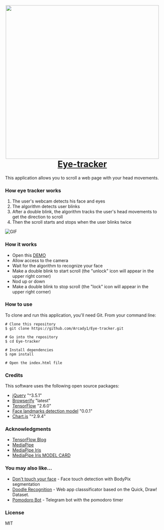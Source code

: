 <h1 align="center">
  <a href="https://scrolling-web-page-with-your-eyes.glitch.me/">
    <img src="https://github.com/Arcady1/Eye-tracker/blob/main/web/github/eye-tracker-logo.jpg" alt="" width="500px"></img>
  </a>
  <br>
  <a href="https://scrolling-web-page-with-your-eyes.glitch.me/">Eye-tracker</a>
  <br>
</h1>

This application allows you to scroll a web page with your head movements.

### How eye tracker works
1) The user's webcam detects his face and eyes 
2) The algorithm detects user blinks
3) After a double blink, the algorithm tracks the user's head movements to get the direction to scroll
4) Then the scroll starts and stops when the user blinks twice

![GIF][0]

### How it works
* Open this [DEMO][1]
* Allow access to the camera
* Wait for the algorithm to recognize your face 
* Make a double blink to start scroll (the "unlock" icon will appear in the upper right corner)
* Nod up or down
* Make a double blink to stop scroll (the "lock" icon will appear in the upper right corner)

### How to use

To clone and run this application, you'll need Git. From your command line:

```
# Clone this repository
$ git clone https://github.com/Arcady1/Eye-tracker.git

# Go into the repository
$ cd Eye-tracker

# Install dependencies
$ npm install

# Open the index.html file
```

### Credits
This software uses the following open source packages:

* [jQuery][2] "^3.5.1"
* [Browserify][3] "latest"
* [TensorFlow][4] "2.6.0"
* [Face landmarks detection model][4.2] "0.0.1"
* [Chart.js][4.3] "^2.9.4"

### Acknowledgments
* [TensorFlow Blog][5]
* [MediaPipe][4.1]
* [MediaPipe Iris][5.2]
* [MediaPipe Iris MODEL CARD][5.3]

### You may also like...
* [Don't touch your face][6] - Face touch detection with BodyPix segmentation
* [Doodle Recognition][7] - Web app classsificator based on the Quick, Draw! Dataset.
* [Pomodoro Bot][8] - Telegram bot with the pomodoro timer

### License
MIT

[0]: https://github.com/Arcady1/Scrolling-web-page-with-your-eyes/blob/main/web/github/eye-control-gif.gif

[1]: https://scrolling-web-page-with-your-eyes.glitch.me/
[2]: https://github.com/jquery/jquery
[3]: https://github.com/browserify/browserify
[4]: https://github.com/tensorflow/tfjs
[4.1]: https://github.com/google/mediapipe
[4.2]: https://blog.tensorflow.org/2020/11/iris-landmark-tracking-in-browser-with-MediaPipe-and-TensorFlowJS.html
[4.3]: https://github.com/chartjs/Chart.js

[5]: https://blog.tensorflow.org/search?label=TensorFlow.js&max-results=20
[5.2]: https://google.github.io/mediapipe/solutions/iris
[5.3]: https://drive.google.com/file/d/1bsWbokp9AklH2ANjCfmjqEzzxO1CNbMu/view

[6]: https://github.com/Arcady1/Do-not-touch-your-face
[7]: https://github.com/Arcady1/Doodle-Recognition-Web
[8]: https://github.com/Arcady1/Telegram-Pomodoro-Bot
